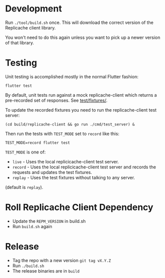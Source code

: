 # Development

Run `./tool/build.sh` once. This will download the correct version of the Replicache client library.

You won't need to do this again unless you want to pick up a newer version of that library.

# Testing

Unit testing is accomplished mostly in the normal Flutter fashion:

```
flutter test
```

By default, unit tests run against a mock replicache-client which
returns a pre-recorded set of responses. See [test/fixtures/](test/fixtures/).

To update the recorded fixtures you need to run the replicache-client test server:

```
(cd build/replicache-client && go run ./cmd/test_server) &
```

Then run the tests with `TEST_MODE` set to `record` like this:

```
TEST_MODE=record flutter test
```

`TEST_MODE` is one of:

- `live` - Uses the local replicicache-client test server.
- `record` - Uses the local replicicache-client test server and records the
  requests and updates the test fixtures.
- `replay` - Uses the test fixtures without talking to any server.

(default is `replay`).

# Roll Replicache Client Dependency

- Update the `REPM_VERSION` in build.sh
- Run `build.sh` again

# Release

- Tag the repo with a new version `git tag vX.Y.Z`
- Run `./build.sh`
- The release binaries are in `build`
